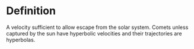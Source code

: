 # Definition

A velocity sufficient to allow escape from the solar system. Comets
unless captured by the sun have hyperbolic velocities and their
trajectories are hyperbolas.
